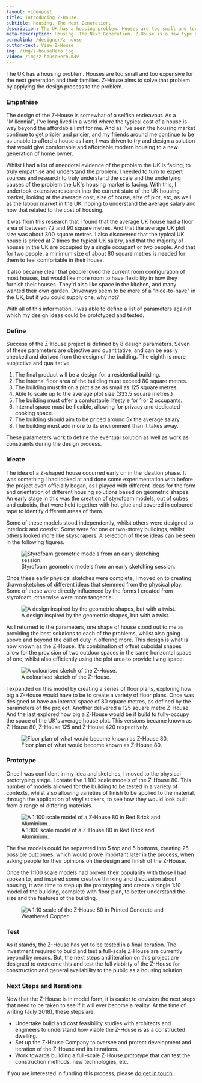 ```yaml
---
layout: videopost
title: Introducing Z-House
subtitle: Housing. The Next Generation.
description: The UK has a housing problem. Houses are too small and too expensive for the next generation and their families. Z-House aims to solve that problem by applying the design process to the problem.
meta-description: Housing. The Next Generation. Z-House is a new type of house for a new generation of home owners.
permalink: /designer/z-house
button-text: View Z-House
img: /img/z-houseHero.jpg
video: /img/z-houseHero.m4v
---
```


The UK has a housing problem. Houses are too small and too expensive for the next generation and their families. Z-House aims to solve that problem by applying the design process to the problem.

### Empathise

The design of the Z-House is somewhat of a selfish endeavour. As a "Millennial", I've long lived in a world where the typical cost of a house is way beyond the affordable limit for me. And as I've seen the housing market continue to get pricier and pricier, and my friends around me continue to be as unable to afford a house as I am, I was driven to try and design a solution that would give comfortable and affordable modern housing to a new generation of home owner.

Whilst I had a lot of anecdotal evidence of the problem the UK is facing, to truly empathise and understand the problem, I needed to turn to expert sources and research to truly understand the scale and the underlying causes of the problem the UK's housing market is facing. With this, I undertook extensive research into the current state of the UK housing market, looking at the average cost, size of house, size of plot, etc, as well as the labour market in the UK, hoping to understand the average salary and how that related to the cost of housing.

It was from this research that I found that the average UK house had a floor area of between 72 and 90 square metres. And that the average UK plot size was about 300 square metres. I also discovered that the typical UK house is priced at 7 times the typical UK salary, and that the majority of houses in the UK are occupied by a single occupant or two people. And that for two people, a minimum size of about 80 square metres is needed for them to feel comfortable in their house.

It also became clear that people loved the current room configuration of most houses, but would like more room to have flexibility in how they furnish their houses. They'd also like space in the kitchen, and many wanted their own garden. Driveways seem to be more of a "nice-to-have" in the UK, but if you could supply one, why not?

With all of this information, I was able to define a list of parameters against which my design ideas could be prototyped and tested.

### Define

Success of the Z-House project is defined by 8 design parameters. Seven of these parameters are objective and quantitative, and can be easily checked and derived from the design of the building. The eighth is more subjective and qualitative.

1. The final product will be a design for a residential building.
2. The internal floor area of the building must exceed 80 square metres.
3. The building must fit on a plot size as small as 125 square metres.
4. Able to scale up to the average plot size (333.5 square metres.)
5. The building must offer a comfortable lifestyle for 1 or 2 occupants.
6. Internal space must be flexible, allowing for privacy and dedicated cooking space.
7. The building should aim to be priced around 5x the average salary.
8. The building must add more to its environment than it takes away. 

These parameters work to define the eventual solution as well as work as constraints during the design process.

### Ideate

The idea of a Z-shaped house occurred early on in the ideation phase. It was something I had looked at and done some experimentation with before the project even officially began, as I played with different ideas for the form and orientation of different housing solutions based on geometric shapes. An early stage in this was the creation of styrofoam models, out of cubes and cuboids, that were held together with hot glue and covered in coloured tape to identify different areas of them.

Some of these models stood independently, whilst others were designed to interlock and coexist. Some were for one or two-storey buildings, whilst others looked more like skyscrapers. A selection of these ideas can be seen in the following figures.

<figure class="figure d-block text-center">
  <img src="/img/z-house/IMG_3481.jpg" class="figure-img img-fluid rounded" alt="Styrofoam geometric models from an early sketching session.">
  <figcaption class="figure-caption text-center">Styrofoam geometric models from an early sketching session.</figcaption>
</figure>

Once these early physical sketches were complete, I moved on to creating drawn sketches of different ideas that stemmed from the physical play. Some of these were directly influenced by the forms I created from styrofoam, otherwise were more tangential.

<figure class="figure d-block text-center">
  <img src="/img/z-house/IMG_3486.jpg" class="figure-img img-fluid rounded" alt="A design inspired by the geometric shapes, but with a twist.">
  <figcaption class="figure-caption text-center">A design inspired by the geometric shapes, but with a twist.</figcaption>
</figure>

As I returned to the parameters, one shape of house stood out to me as providing the best solutions to each of the problems, whilst also going above and beyond the call of duty in offering more. This design is what is now known as the Z-House. It's combination of offset cuboidal shapes allow for the provision of two outdoor spaces in the same horizontal space of one, whilst also efficiently using the plot area to provide living space.

<figure class="figure d-block text-center">
  <img src="/img/z-house/IMG_3520.jpg" class="figure-img img-fluid rounded" alt="A colourised sketch of the Z-House.">
  <figcaption class="figure-caption text-center">A colourised sketch of the Z-House.</figcaption>
</figure>

I expanded on this model by creating a series of floor plans, exploring how big a Z-House would have to be to create a variety of floor plans. Once was designed to have an internal space of 80 square metres, as defined by the parameters of the project. Another delivered a 125 square metre Z-House. And the last explored how big a Z-House would be if build to fully-occupy the space of the UK's average house plot. This versions became known as Z-House 80, Z-House 125 and Z-House 420 respectively.

<figure class="figure d-block text-center">
  <img src="/img/z-house/IMG_3554.png" class="figure-img img-fluid rounded" alt="Floor plan of what would become known as Z-House 80.">
  <figcaption class="figure-caption text-center">Floor plan of what would become known as Z-House 80.</figcaption>
</figure>

### Prototype

Once I was confident in my idea and sketches, I moved to the physical prototyping stage. I create five 1:100 scale models of the Z-House 80. This number of models allowed for the building to be tested in a variety of contexts, whilst also allowing varieties of finish to be applied to the material, through the application of vinyl stickers, to see how they would look built from a range of differing materials.

<figure class="figure d-block text-center">
  <img src="/img/z-house/IMG_3557.jpg" class="figure-img img-fluid rounded" alt="A 1:100 scale model of a Z-House 80 in Red Brick and Aluminium.">
  <figcaption class="figure-caption text-center">A 1:100 scale model of a Z-House 80 in Red Brick and Aluminium.</figcaption>
</figure>

The five models could be separated into 5 top and 5 bottoms, creating 25 possible outcomes, which would prove important later in the process, when asking people for their opinions on the design and finish of the Z-House.

Once the 1:100 scale models had proven their popularity with those I had spoken to, and inspired some creative thinking and discussion about housing, it was time to step up the prototyping and create a single 1:10 model of the building, complete with floor plan, to better understand the size and the features of the building.

<figure class="figure d-block text-center">
  <img src="/img/z-house/IMG_3683.jpg" class="figure-img img-fluid rounded" alt="A 1:10 scale of the Z-House 80 in Printed Concrete and Weathered Copper.">
  <figcaption class="figure-caption text-center"></figcaption>
</figure>

### Test

As it stands, the Z-House has yet to be tested in a final iteration. The investment required to build and test a full-scale Z-House are currently beyond by means. But, the next steps and iteration on this project are designed to overcome this and test the full viability of the Z-House for construction and general availability to the public as a housing solution.

### Next Steps and Iterations

Now that the Z-House is in model form, it is easier to envision the next steps that need to be taken to see if it will ever become a reality. At the time of writing (July 2018), these steps are:

- Undertake build and cost feasibility studies with architects and engineers to understand how viable the Z-House is as a constructed dwelling.
- Set up the Z-House Company to oversee and protect development and iteration of the Z-House and its iterations.
- Work towards building a full-scale Z-House prototype that can test the construction methods, new technologies, etc.

If you are interested in funding this process, please <a href="mailto:hi@samhutchings.co?subject=Let's talk about Z-House">do get in touch</a>.
